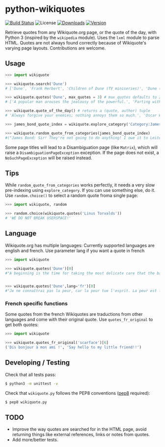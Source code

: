 # python-wikiquotes
[![Build Status](https://travis-ci.org/federicotdn/python-wikiquotes.svg?branch=travis)](https://travis-ci.org/federicotdn/python-wikiquotes)
![License](http://img.shields.io/pypi/l/wikiquote.svg?style=flat)
[![Downloads](http://img.shields.io/pypi/dm/wikiquote.svg?style=flat)](https://pypi.python.org/pypi/wikiquote)
[![Version](http://img.shields.io/pypi/v/wikiquote.svg?style=flat)](https://pypi.python.org/pypi/wikiquote)

Retrieve quotes from any Wikiquote.org page, or the quote of the day, with Python 3 (inspired by the `wikipedia` module).  Uses the `lxml` module to parse HTML.  Quotes are not always found correctly because of Wikiquote's varying page layouts.  Contributions are welcome.

## Usage
```python
>>> import wikiquote

>>> wikiquote.search('Dune')
# ['Dune', 'Frank Herbert', 'Children of Dune (TV miniseries)', 'Dune (film)', 'Dune (TV miniseries)']

>>> wikiquote.quotes('Dune', max_quotes = 3) # max_quotes defaults to 20
# ['A popular man arouses the jealousy of the powerful.', 'Parting with friends is a sadness. A place is only a place.', 'Hope clouds observation.']

>>> wikiquote.quote_of_the_day() # returns a (quote, author) tuple
# 'Always forgive your enemies; nothing annoys them so much.', 'Oscar Wilde'

>>> james_bond_quote_index = wikiquote.explore_category('Category:James Bond 007')

>>> wikiquote.random_quote_from_categories(james_bond_quote_index)
#("James Bond: Sir! They're not going to do anything! I owe it to Leiter. He's put his life on the line for me many times.", 'License to Kill')

```

Some page titles will lead to a Disambiguation page (like `Matrix`), which will raise a `DisambiguationPageException` exception.  If the page does not exist, a `NoSuchPageException` will be raised instead.

## Tips
While `random_quote_from_categories` works perfectly, it needs a very slow pre-indexing using `explore_category`. If you can use something else, do it.
Use `random.choice()` to select a random quote froma single page:
```python
>>> import wikiquote, random

>>> random.choice(wikiquote.quotes('Linus Torvalds'))
# 'WE DO NOT BREAK USERSPACE!'
```

## Language
Wikiquote.org has multiple languages:
Currently supported languages are english and french.
Use parameter lang if you want a quote in french
```python
>>> import wikiquote

>>> wikiquote.quotes('Dune')[0]
#"A beginning is the time for taking the most delicate care that the balances are correct. This every sister of the Bene Gesserit knows. To begin your study of the life of Muad'Dib, then take care that you first place him in his time: born in the 57th year of the Padishah Emperor, Shaddam IV. And take the most special care that you locate Muad'Dib in his place: the planet Arrakis. Do not be deceived by the fact that he was born on Caladan and lived his first fifteen years there. Arrakis, the planet known as Dune, is forever his place."


>>> wikiquote.quotes('Dune',lang='fr')[0]
#"Je ne connaîtrai pas la peur, car la peur tue l'esprit. La peur est la petite mort qui conduit à l'oblitération totale. J'affronterai ma peur. Je lui permettrai de passer sur moi, au travers de moi. Et lorsqu'elle sera passée, je tournerai mon œil intérieur sur son chemin. Et là où elle sera passée, il n'y aura plus rien. Rien que moi."
```

### French specific functions
Some quotes from the french Wikiquotes are traductions from other languages and come with their original quote.
Use `quotes_fr_original` to get both quotes:
```python
>>> import wikiquote

>>> wikiquote.quotes_fr_original('scarface')[6]
('Dis bonjour à mon ami !', 'Say hello to my little friend!!')
```
## Developing / Testing
Check that all tests pass:
```bash
$ python3 -m unittest -v
```
Check that `wikiquote.py` follows the PEP8 conventions ([pep8](https://github.com/jcrocholl/pep8) required):
```bash
$ pep8 wikiquote.py
```

## TODO
- Improve the way quotes are searched for in the HTML page, avoid returning things like external references, links or notes from quotes.
- Add more/better tests.

